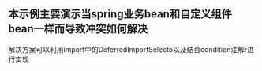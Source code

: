 ## 本示例主要演示当spring业务bean和自定义组件bean一样而导致冲突如何解决

解决方案可以利用import中的DeferredImportSelecto以及结合condition注解r进行实现
